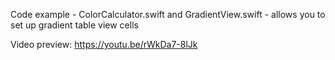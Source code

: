 Code example - ColorCalculator.swift and GradientView.swift - allows you to set up gradient table view cells

Video preview: https://youtu.be/rWkDa7-8lJk
